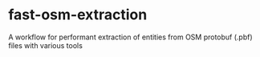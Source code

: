 # fast-osm-extraction
A workflow for performant extraction of entities from OSM protobuf (.pbf) files with various tools

